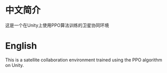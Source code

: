 # 中文简介
这是一个在Unity上使用PPO算法训练的卫星协同环境
# English
This is a satellite collaboration environment trained using the PPO algorithm on Unity.
